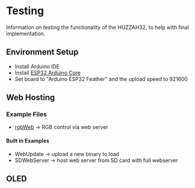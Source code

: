 # Testing
Information on testing the functionality of the HUZZAH32, to help with final implementation.

## Environment Setup
* Install Arduino IDE
* Install [ESP32 Arduino Core](https://github.com/espressif/arduino-esp32)
* Set board to "Arduino ESP32 Feather" and the upload speed to 921600

## Web Hosting
### Example Files
* [rgbWeb](https://diyusthad.com/2019/10/controlling-rgb-lights-from-esp32-web-server.html) -> RGB control via web server
#### Built in Examples
* WebUpdate -> upload a new binary to load
* SDWebServer -> host web server from SD card with full webserver

## OLED
